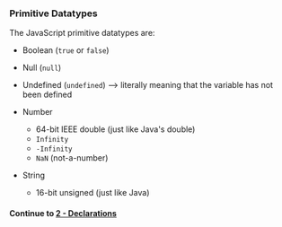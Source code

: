 ### Primitive Datatypes
The JavaScript primitive datatypes are:
  
* Boolean (`true` or `false`)
  
* Null (`null`)
  
* Undefined (`undefined`) --> literally meaning that the variable has not been defined
  
* Number
  * 64-bit IEEE double (just like Java's double)
  * `Infinity`
  * `-Infinity`
  * `NaN` (not-a-number)
  
* String
  * 16-bit unsigned (just like Java)

  
#### Continue to [2 - Declarations](2_Declarations.md)